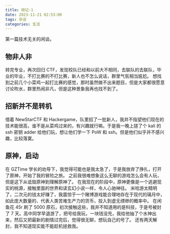 ```yaml
---
title: 琐记-1
date: 2023-11-21 02:53:00
tags: 杂谈
categories: 生活
---
```


第一篇技术无关的闲谈。
<!--more-->

## 物非人非

转完专业，再次回归 CTF，发现校队已经和以前大不相同，去联队的去联队，毕业的毕业，不打比赛的不打比赛，新人也不怎么说话，群里气氛相当尴尬。
想找到之前几个小菜鸡一起打比赛的感觉，那时虽然做不出来题目，但是大家都很愿意讨论吹水，群里热闹非凡，但是这种景象我再也找不到了。

## 招新并不是转机

借着 NewStarCTF 和 Hackergame，队里招了一批新人，我并不指望他们现在的技术能很高，谁不是从菜鸡过来的，有兴趣就行嘛。于是我一晚上搓了个 kali 的 ssh 密钥 adder 给他们玩，想让他们学一下 PoW 和 ssh。但是他们似乎并不感兴趣，比较落寞。

## 原神，启动

在 GZTime 学长的劝导下，我觉得可能也是我太急了，于是我放弃了挣扎，打开了原神，开始了我的冒险之旅。
之前我很难想象这么无聊的游戏怎么会有人玩，但是这下从诋毁原神到理解原神了。
在我现在的阶段中，原神更像是一个逃避现实的桃源，接触里面的世界和读玄幻小说一样，令人心驰神往。
米哈游太精明了，二次元的钱太好赚了，我震惊于一个赌博游戏能合理地存在于现代的璃月中，如此庞大数量的、代表人类苦难生产力的货币，投入到虚无缥缈的概率中。
在闲鱼花 45r 刷了 5000 原石，初次接触这些，我并不知道用的是科技，于是号被封了 7 天。高中同学早退游了，把号给我玩，一块钱没充，我给他抽了个水神出来，然后又把最新的剧情过完后，觉得很无聊，想玩自己的号了。
还有两天解封，我不知道现实能不能趁机拯救我。
